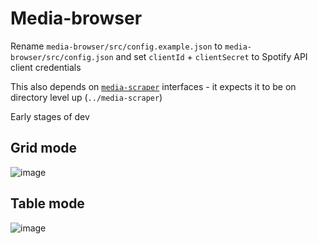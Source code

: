 # Media-browser

Rename `media-browser/src/config.example.json` to `media-browser/src/config.json` and set `clientId` + `clientSecret` to Spotify API client credentials

This also depends on [`media-scraper`](https://github.com/nf-s/media-scraper) interfaces - it expects it to be on directory level up (`../media-scraper`)

Early stages of dev

## Grid mode

![image](https://user-images.githubusercontent.com/6187649/109418415-6198aa00-7a1c-11eb-91cd-a663b23230b8.png)

## Table mode

![image](https://user-images.githubusercontent.com/6187649/109418445-89880d80-7a1c-11eb-9ed6-c52bc61c88f9.png)
